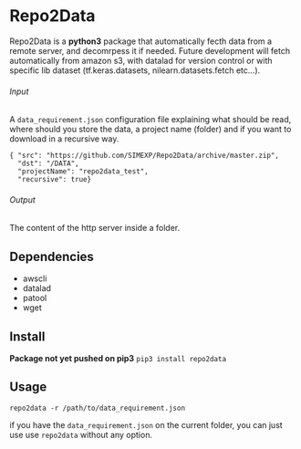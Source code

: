 # Repo2Data
Repo2Data is a **python3** package that automatically fecth data from a remote server, and decomrpess it if needed. Future development will fetch automatically 
 from amazon s3, with datalad for version control or with specific lib dataset (tf.keras.datasets, nilearn.datasets.fetch etc...).
 
###### Input
 
A `data_requirement.json` configuration file explaining what should be read, where should you store the data, a project name (folder) and if you want to download in a recursive way.

```
{ "src": "https://github.com/SIMEXP/Repo2Data/archive/master.zip",
  "dst": "/DATA",
  "projectName": "repo2data_test",
  "recursive": true}
```

###### Output

The content of the http server inside a folder.

## Dependencies
  
* awscli  
* datalad
* patool
* wget

## Install

**Package not yet pushed on pip3**
`pip3 install repo2data`

## Usage

```
repo2data -r /path/to/data_requirement.json
```

if you have the `data_requirement.json` on the current folder, you can just use use `repo2data` without any option.

